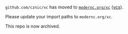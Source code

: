 `github.com/cznic/xc` has moved to [`modernc.org/xc`](https://godoc.org/modernc.org/xc) ([vcs](https://gitlab.com/cznic/xc)).

Please update your import paths to `modernc.org/xc`.

This repo is now archived.
